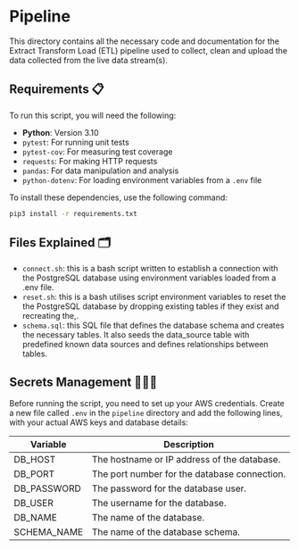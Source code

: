 # Pipeline

This directory contains all the necessary code and documentation for the Extract Transform Load (ETL) pipeline used to collect, clean and upload the data collected from the live data stream(s).

## Requirements 📋

To run this script, you will need the following:
- **Python**: Version 3.10
- `pytest`: For running unit tests
- `pytest-cov`: For measuring test coverage
- `requests`: For making HTTP requests
- `pandas`: For data manipulation and analysis
- `python-dotenv`: For loading environment variables from a `.env` file


To install these dependencies, use the following command:

```zsh
pip3 install -r requirements.txt
```

## Files Explained 🗂️
- `connect.sh`: this is a bash script written to establish a connection with the PostgreSQL database using environment variables loaded from a .env file.
- `reset.sh`: this is a bash utilises script environment variables to reset the the PostgreSQL database by dropping existing tables if they exist and recreating the,.
- `schema.sql`: this SQL file that defines the database schema and creates the necessary tables. It also seeds the data_source table with predefined known data sources and defines relationships between tables.

## Secrets Management 🕵🏽‍♂️
Before running the script, you need to set up your AWS credentials. Create a new file called `.env` in the `pipeline` directory and add the following lines, with your actual AWS keys and database details:

| Variable         | Description                                      |
|------------------|--------------------------------------------------|
| DB_HOST          | The hostname or IP address of the database.      |
| DB_PORT          | The port number for the database connection.     |
| DB_PASSWORD      | The password for the database user.              |
| DB_USER          | The username for the database.                   |
| DB_NAME          | The name of the database.                        |
| SCHEMA_NAME      | The name of the database schema.                 |

